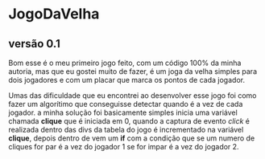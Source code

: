 # JogoDaVelha

## versão 0.1

Bom esse é o meu primeiro jogo feito, com um código 100% da minha autoria, mas que eu gostei muito de fazer, é um joga da velha simples para dois jogadores e com um placar que marca os pontos de cada jogador.

Umas das dificuldade que eu encontrei ao desenvolver esse jogo foi como fazer um algorítimo que conseguisse detectar quando é a vez de cada jogador. a minha solução foi basicamente simples inicia uma variável chamada **clique**  que é iniciada em 0, quando a captura de evento _click_  é realizada dentro das divs da tabela do jogo é incrementado na variável **clique**, depois dentro de vem um **if** com a condição que se um numero de cliques for par é a vez do jogador 1 se for impar é a vez do jogador 2.


 
